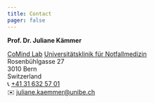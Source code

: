 ```yaml
---
title: Contact
pager: false
---
```


**Prof. Dr. Juliane Kämmer**

[CoMind Lab](https://notfallmedizin.insel.ch/de/lehre-und-forschung/forschungsschwerpunkte-und-gruppen/diagnostic-quality-lab/comind)
[Universitätsklinik für Notfallmedizin](https://notfallmedizin.insel.ch/de/lehre-und-forschung/forschungsschwerpunkte-und-gruppen)  
Rosenbühlgasse 27  
3010 Bern  
Switzerland  
 📞 [ +41 31 632 57 01 ](tel:+41316325701)  
 ✉️ [ juliane.kaemmer@unibe.ch ](mailto:juliane.kaemmer@unibe.ch)

